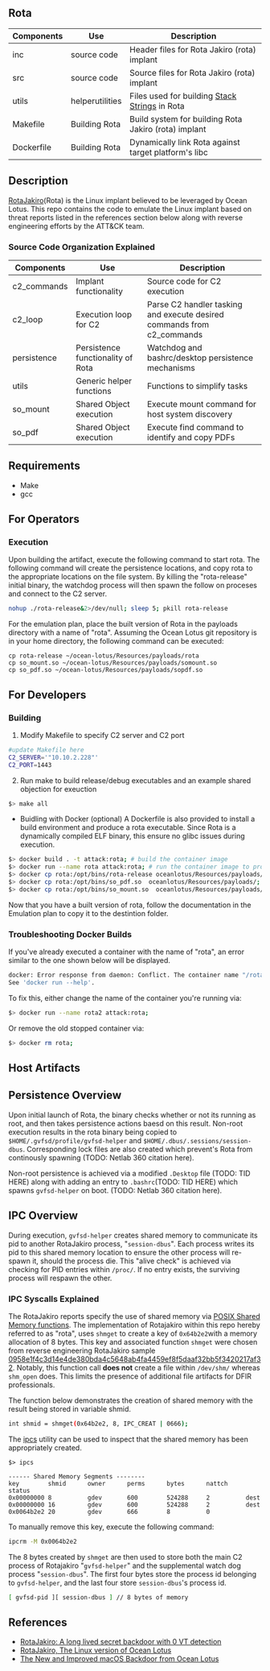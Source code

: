 ## Rota

| Components | Use             | Description                                                                                 |
|------------|-----------------|---------------------------------------------------------------------------------------------|
| inc        | source code     | Header files for Rota Jakiro (rota) implant                                                 |
| src        | source code     | Source files for Rota Jakiro (rota) implant                                                 |
| utils      | helperutilities | Files used for building [Stack Strings](https://attack.mitre.org/techniques/T1027/) in Rota |
| Makefile   | Building Rota   | Build system for building Rota Jakiro (rota) implant                                        |
| Dockerfile | Building Rota   | Dynamically link Rota against target platform's libc                                        |


## Description
[RotaJakiro](https://blog.netlab.360.com/stealth_rotajakiro_backdoor_en/)(Rota) is the Linux implant believed to be leveraged by Ocean Lotus. This repo contains the code to emulate the Linux implant based on threat reports listed in the references section below along with reverse engineering efforts by the ATT&CK team.


### Source Code Organization Explained
| Components  | Use                               | Description                                                            |
|-------------|-----------------------------------|------------------------------------------------------------------------|
| c2_commands | Implant functionality             | Source code for C2 execution                                           |
| c2_loop     | Execution loop for C2             | Parse C2 handler tasking and execute desired commands from c2_commands |
| persistence | Persistence functionality of Rota | Watchdog and bashrc/desktop persistence mechanisms                     |
| utils       | Generic helper functions          | Functions to simplify tasks                                            |
| so_mount    | Shared Object execution           | Execute mount command for host system discovery                        |
| so_pdf      | Shared Object execution           | Execute find command to identify and copy PDFs                         |


## Requirements
* Make
* gcc

## For Operators
### Execution
Upon building the artifact, execute the following command to start rota. The following command will create the persistence locations, and copy rota to the appropriate locations on the file system. By killing the "rota-release" initial binary, the watchdog process will then spawn the follow on proceses and connect to the C2 server.

``` sh
nohup ./rota-release&2>/dev/null; sleep 5; pkill rota-release
```


For the emulation plan, place the built version of Rota in the payloads directory with a name of "rota". Assuming the Ocean Lotus git repository is in your home directory, the following command can be executed:
```
cp rota-release ~/ocean-lotus/Resources/payloads/rota
cp so_mount.so ~/ocean-lotus/Resources/payloads/somount.so
cp so_pdf.so ~/ocean-lotus/Resources/payloads/sopdf.so
```

## For Developers
### Building
1. Modify Makefile to specify C2 server and C2 port

``` sh
#update Makefile here
C2_SERVER='"10.10.2.228"'
C2_PORT=1443
```

2. Run make to build release/debug executables and an example shared objection for exeuction

``` sh
$> make all
```

* Buidling with Docker (optional)
A Dockerfile is also provided to install a build environment and produce a rota executable. Since Rota is a dynamically compiled ELF binary, this ensure no glibc issues during execution.

``` sh
$> docker build . -t attack:rota; # build the container image
$> docker run --name rota attack:rota; # run the container image to produce the ELF executable
$> docker cp rota:/opt/bins/rota-release oceanlotus/Resources/payloads/rota; # copy rota to C2 handler payload directory
$> docker cp rota:/opt/bins/so_pdf.so  oceanlotus/Resources/payloads/; # copy PDF collection shared object to C2 handler payload directory
$> docker cp rota:/opt/bins/so_mount.so  oceanlotus/Resources/payloads/; # copy mount command execution shared object to C2 handler payload directory
```

Now that you have a built version of rota, follow the documentation in the Emulation plan to copy it to the destintion folder.

### Troubleshooting Docker Builds

If you've already executed a container with the name of "rota", an error similar to the one shown below will be displayed.
``` sh
docker: Error response from daemon: Conflict. The container name "/rota" is already in use by container "7d5835315af678be4499b816b20b137cd76f77987c81c18c50df70a4b819a206". You have to remove (or rename) that container to be able to reuse that name.
See 'docker run --help'.
```

To fix this, either change the name of the container you're running via:

``` sh
$> docker run --name rota2 attack:rota;
```

Or remove the old stopped container via:

``` sh
$> docker rm rota;
```

## Host Artifacts

## Persistence Overview
Upon initial launch of Rota, the binary checks whether or not its running as root, and then takes persistence actions baesd on this result. Non-root execution results in the rota binary being copied to ```$HOME/.gvfsd/profile/gvfsd-helper``` and ```$HOME/.dbus/.sessions/session-dbus```.
Corresponding lock files are also created which prevent's Rota from continously spawning (TODO: Netlab 360 citation here).

Non-root persistence is achieved via a modified ```.Desktop``` file (TODO: TID HERE) along with adding an entry to ```.bashrc```(TODO: TID HERE) which spawns ```gvfsd-helper``` on boot. (TODO: Netlab 360 citation here).

## IPC Overview

During execution, ```gvfsd-helper``` creates shared memory to communicate its pid to another RotaJakiro process, "```session-dbus```". Each process writes its pid to this shared memory location to ensure the other process will re-spawn it, should the process die. This "alive check" is achieved via checking for PID entries within ```/proc/```. If no entry exists, the surviving process will respawn the other.

### IPC Syscalls Explained

The RotaJakiro reports specify the use of shared memory via [POSIX Shared Memory functions](https://man7.org/linux/man-pages/man7/shm_overview.7.html). 
The implementation of Rotajakiro within this repo hereby referred to as "rota", uses ```shmget``` to create a key of ```0x64b2e2```with a memory allocation of 8 bytes.
This key and associated function ```shmget``` were chosen from reverse engineering RotaJakiro sample [0958e1f4c3d14e4de380bda4c5648ab4fa4459ef8f5daaf32bb5f3420217af32](https://www.virustotal.com/gui/file/0958e1f4c3d14e4de380bda4c5648ab4fa4459ef8f5daaf32bb5f3420217af32).
Notably, this function call **does not** create a file within ```/dev/shm/``` whereas ```shm_open``` does.  This limits the presence of additional file artifacts for DFIR professionals.

The function below demonstrates the creation of shared memory with the result being stored in variable shmid.

``` sh
int shmid = shmget(0x64b2e2, 8, IPC_CREAT | 0666);
```

The [ipcs](https://man7.org/linux/man-pages/man1/ipcs.1.html) utility can be used to inspect that the shared memory has been appropriately created.

```
$> ipcs

------ Shared Memory Segments --------
key        shmid      owner      perms      bytes      nattch     status
0x00000000 8          gdev       600        524288     2          dest
0x00000000 16         gdev       600        524288     2          dest
0x0064b2e2 20         gdev       666        8          0
```

To manually remove this key, execute the following command:

``` sh
ipcrm -M 0x0064b2e2
```

The 8 bytes created by ```shmget``` are then used to store both the main C2 process of Rotajakiro "```gvfsd-helper```" and the supplemental watch dog process "```session-dbus```".
The first four bytes store the process id belonging to ```gvfsd-helper```, and the last four store ```session-dbus```'s process id.

``` sh
[ gvfsd-pid ][ session-dbus ] // 8 bytes of memory
```


## References
* [RotaJakiro: A long lived secret backdoor with 0 VT detection](https://blog.netlab.360.com/stealth_rotajakiro_backdoor_en/)
* [RotaJakiro, The Linux version of Ocean Lotus](https://blog.netlab.360.com/rotajakiro_linux_version_of_oceanlotus/)
* [The New and Improved macOS Backdoor from Ocean Lotus](https://unit42.paloaltonetworks.com/unit42-new-improved-macos-backdoor-oceanlotus/)

